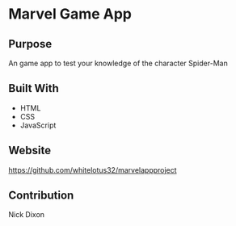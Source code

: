 # Marvel Game App

## Purpose
An game app to test your knowledge of the character Spider-Man

## Built With
* HTML
* CSS
* JavaScript

## Website
https://github.com/whitelotus32/marvelappproject

## Contribution
Nick Dixon
